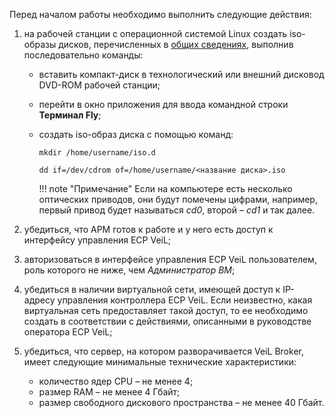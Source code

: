 Перед началом работы необходимо выполнить следующие действия:

1. на рабочей станции с операционной системой Linux создать iso-образы дисков, 
перечисленных в [общих сведениях](general_settings.md), выполнив последовательно команды:

   - вставить компакт-диск в технологический или внешний дисковод DVD-ROM рабочей станции;
   - перейти в окно приложения для ввода командной строки **Терминал Fly**;
   - создать iso-образ диска с помощью команд:
   
     `mkdir /home/username/iso.d`

     `dd if=/dev/cdrom of=/home/username/<название диска>.iso`

       !!! note "Примечание" 
           Если на компьютере есть несколько оптических приводов, они будут помечены цифрами, 
           например, первый привод будет называться *cd0*, второй – *cd1* и так далее.

1. убедиться, что АРМ готов к работе и у него есть доступ к интерфейсу управления ECP VeiL;

1. авторизоваться в интерфейсе управления ECP VeiL пользователем, роль которого не ниже, чем *Администратор ВМ*;

1. убедиться в наличии виртуальной сети, имеющей доступ к IP-адресу управления контроллера ECP VeiL. 
   Если неизвестно, какая виртуальная сеть предоставляет такой доступ, то ее необходимо создать 
   в соответствии с действиями, описанными в руководстве оператора ECP VeiL;

1. убедиться, что сервер, на котором разворачивается VeiL Broker, имеет следующие минимальные 
   технические характеристики:
    
      - количество ядер CPU – не менее 4;
      - размер RAM – не менее 4 Гбайт;
      - размер свободного дискового пространства – не менее 40 Гбайт.